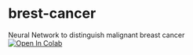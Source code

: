 # brest-cancer
Neural Network to distinguish malignant breast cancer\
[![Open In Colab](https://colab.research.google.com/assets/colab-badge.svg)](https://colab.research.google.com/drive/10l43odmOSx27cMmnTEVDGHJ7MCv4Oi8c#scrollTo=9BRZKY947YOa)
